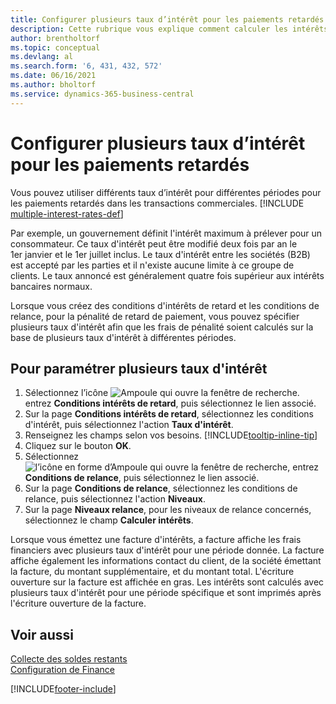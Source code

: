 ```yaml
---
title: Configurer plusieurs taux d’intérêt pour les paiements retardés
description: Cette rubrique vous explique comment calculer les intérêts avec plusieurs taux d’intérêts pour une période donnée.
author: brentholtorf
ms.topic: conceptual
ms.devlang: al
ms.search.form: '6, 431, 432, 572'
ms.date: 06/16/2021
ms.author: bholtorf
ms.service: dynamics-365-business-central
---
```

# <a name="set-up-multiple-interest-rates-for-delayed-payment"></a>Configurer plusieurs taux d’intérêt pour les paiements retardés

Vous pouvez utiliser différents taux d’intérêt pour différentes périodes pour les paiements retardés dans les transactions commerciales. [!INCLUDE [multiple-interest-rates-def](includes/multiple-interest-rates-def.md)]

Par exemple, un gouvernement définit l'intérêt maximum à prélever pour un consommateur. Ce taux d'intérêt peut être modifié deux fois par an le 1er janvier et le 1er juillet inclus. Le taux d'intérêt entre les sociétés (B2B) est accepté par les parties et il n'existe aucune limite à ce groupe de clients. Le taux annoncé est généralement quatre fois supérieur aux intérêts bancaires normaux.

Lorsque vous créez des conditions d'intérêts de retard et les conditions de relance, pour la pénalité de retard de paiement, vous pouvez spécifier plusieurs taux d'intérêt afin que les frais de pénalité soient calculés sur la base de plusieurs taux d'intérêt à différentes périodes.  

## <a name="to-set-up-multiple-interest-rates"></a>Pour paramétrer plusieurs taux d'intérêt

1. Sélectionnez l’icône ![Ampoule qui ouvre la fenêtre de recherche.](media/ui-search/search_small.png "Dites-moi ce que vous voulez faire") entrez **Conditions intérêts de retard**, puis sélectionnez le lien associé.  
2. Sur la page **Conditions intérêts de retard**, sélectionnez les conditions d'intérêt, puis sélectionnez l'action **Taux d'intérêt**.  
3. Renseignez les champs selon vos besoins. [!INCLUDE[tooltip-inline-tip](includes/tooltip-inline-tip_md.md)]
4. Cliquez sur le bouton **OK**.  
5. Sélectionnez ![l’icône en forme d’Ampoule qui ouvre la fenêtre de recherche](media/ui-search/search_small.png "Dites-moi ce que vous voulez faire"), entrez **Conditions de relance**, puis sélectionnez le lien associé.  
6. Sur la page **Conditions de relance**, sélectionnez les conditions de relance, puis sélectionnez l'action **Niveaux**.  
7. Sur la page **Niveaux relance**, pour les niveaux de relance concernés, sélectionnez le champ **Calculer intérêts**.  

Lorsque vous émettez une facture d'intérêts, a facture affiche les frais financiers avec plusieurs taux d'intérêt pour une période donnée. La facture affiche également les informations contact du client, de la société émettant la facture, du montant supplémentaire, et du montant total. L'écriture ouverture sur la facture est affichée en gras. Les intérêts sont calculés avec plusieurs taux d'intérêt pour une période spécifique et sont imprimés après l'écriture ouverture de la facture.  

## <a name="see-also"></a>Voir aussi

[Collecte des soldes restants](receivables-collect-outstanding-balances.md)  
[Configuration de Finance](finance-setup-finance.md)


[!INCLUDE[footer-include](includes/footer-banner.md)]
